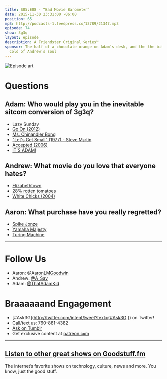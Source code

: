 ```yaml
---
title: S05:E08 - “Bad Movie Barometer”
date: 2015-11-30 23:31:00 -06:00
position: 65
mp3: http://podcasts-1.feedpress.co/13789/21347.mp3
episode: 74
show: 3g3q
layout: episode
description: A Friendster Original Series™
sponsor: The half of a chocolate orange on Adam’s desk, and the the biting, bitter
  cold of Andrew’s soul
---
```


![Episode art][1]

# Questions

## Adam: Who would play you in the inevitable sitcom conversion of 3g3q?

* [Lazy Sunday][2]
* [Go On (2012)][3]
* [Ms. Chinandler Bong][4]
* ["Let's Get Small" (1977) - Steve Martin][5]
* [Accepted (2006)][6]
* [IT'S ADAM!][7]

## Andrew: What movie do you love that everyone hates?

* [Elizabethtown][8]
* [28% rotten tomatoes][9]
* [White Chicks (2004)][10]

## Aaron: What purchase have you really regretted?

* [Spike Jonze][11]
* [Yamaha Majesty][12]
* [Turing Machine][13]

***

# Follow Us
* Aaron: [@AaronLMGoodwin](http://twitter.com/aaronlmgoodwin)
* Andrew: [@A_Sav](http://twitter.com/a_sav)
* Adam: [@ThatAdamKid](http://twitter.com/thatadamkid)

# Braaaaaand Engagement
* [#Ask3G](http://twitter.com/intent/tweet?text={#Ask3G }) on Twitter!
* Call/text us: 760-881-4382
* [Ask on Tumblr](http://3g3q.co/ask)
* Get exclusive content at [patreon.com](http://www.patreon.com/3g3q)

***

## [Listen to other great shows on Goodstuff.fm](http://goodstuff.fm/)
The internet’s favorite shows on technology, culture, news and more. You know, just the good stuff.

[1]: http://l.gdwn.co/1j77o.png
[2]: http://www.hulu.com/watch/1397
[3]: http://www.imdb.com/title/tt2300923/
[4]: https://www.youtube.com/watch?v=ejRk40vHdhE
[5]: http://bit.ly/1SqFySB
[6]: http://www.imdb.com/title/tt0384793/
[7]: https://i.ytimg.com/vi/q0207d74Hfo/maxresdefault.jpg
[8]: http://www.imdb.com/title/tt0368709/
[9]: http://www.rottentomatoes.com/m/elizabethtown/
[10]: http://www.imdb.com/title/tt0381707
[11]: https://en.wikipedia.org/wiki/Spike_Jonze
[12]: http://www.motorcyclenews.com/bike-reviews/yamaha/majesty-400/2004/
[13]: https://en.wikipedia.org/wiki/Turing_machine
[14]: http://twitter.com/aaronlmgoodwin
[15]: http://twitter.com/a_sav
[16]: http://twitter.com/thatadamkid
[17]: http://www.patreon.com/3g3q
[18]: http://goodstuff.fm/3g3q/
